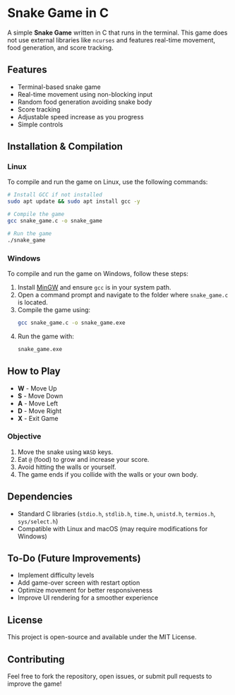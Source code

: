 # Snake Game in C

A simple **Snake Game** written in C that runs in the terminal. This game does not use external libraries like `ncurses` and features real-time movement, food generation, and score tracking.

## Features
- Terminal-based snake game
- Real-time movement using non-blocking input
- Random food generation avoiding snake body
- Score tracking
- Adjustable speed increase as you progress
- Simple controls

## Installation & Compilation

### Linux
To compile and run the game on Linux, use the following commands:

```sh
# Install GCC if not installed
sudo apt update && sudo apt install gcc -y

# Compile the game
gcc snake_game.c -o snake_game

# Run the game
./snake_game
```

### Windows
To compile and run the game on Windows, follow these steps:

1. Install [MinGW](https://www.mingw-w64.org/) and ensure `gcc` is in your system path.
2. Open a command prompt and navigate to the folder where `snake_game.c` is located.
3. Compile the game using:
   ```sh
   gcc snake_game.c -o snake_game.exe
   ```
4. Run the game with:
   ```sh
   snake_game.exe
   ```

## How to Play
- **W** - Move Up
- **S** - Move Down
- **A** - Move Left
- **D** - Move Right
- **X** - Exit Game

### Objective
1. Move the snake using `WASD` keys.
2. Eat `@` (food) to grow and increase your score.
3. Avoid hitting the walls or yourself.
4. The game ends if you collide with the walls or your own body.

## Dependencies
- Standard C libraries (`stdio.h`, `stdlib.h`, `time.h`, `unistd.h`, `termios.h`, `sys/select.h`)
- Compatible with Linux and macOS (may require modifications for Windows)

## To-Do (Future Improvements)
- Implement difficulty levels
- Add game-over screen with restart option
- Optimize movement for better responsiveness
- Improve UI rendering for a smoother experience

## License
This project is open-source and available under the MIT License.

## Contributing
Feel free to fork the repository, open issues, or submit pull requests to improve the game!

